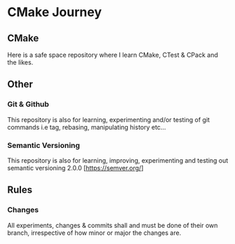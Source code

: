 # CMake Journey

## CMake
Here is a safe space repository where I learn CMake, CTest & CPack and the likes.

## Other

### Git & Github
This repository is also for learning, experimenting and/or testing of git commands i.e tag, rebasing, manipulating history etc...

### Semantic Versioning
This repository is also for learning, improving, experimenting and testing out semantic versioning 2.0.0
[https://semver.org/]

## Rules
### Changes
All experiments, changes & commits shall and must be done of their own branch, irrespective of how minor or major the changes are.
